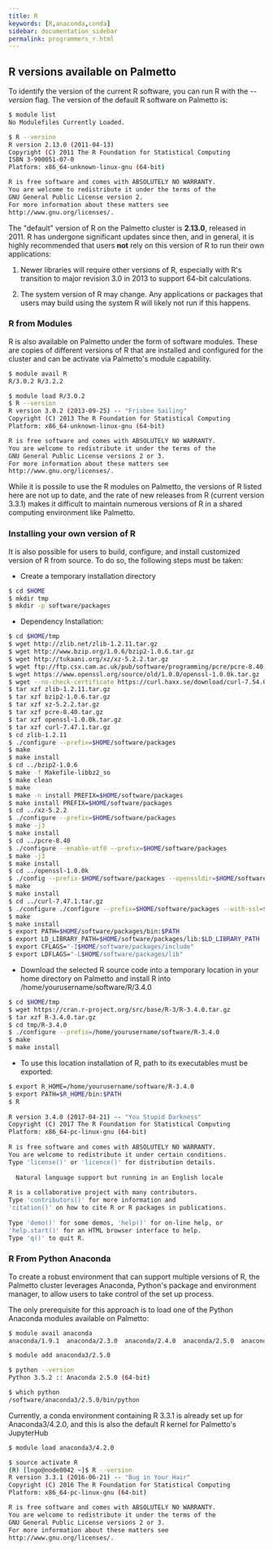 ```yaml
---
title: R
keywords: [R,anaconda,conda]
sidebar: documentation_sidebar
permalink: programmers_r.html
---
```


## R versions available on Palmetto

To identify the version of the current R software, you can run R with the *--version*
flag. The version of the default R software on Palmetto is:

```bash
$ module list
No Modulefiles Currently Loaded.

$ R --version
R version 2.13.0 (2011-04-13)
Copyright (C) 2011 The R Foundation for Statistical Computing
ISBN 3-900051-07-0
Platform: x86_64-unknown-linux-gnu (64-bit)

R is free software and comes with ABSOLUTELY NO WARRANTY.
You are welcome to redistribute it under the terms of the
GNU General Public License version 2.
For more information about these matters see
http://www.gnu.org/licenses/.
```

The "default" version of R on the Palmetto cluster
is **2.13.0**, released in 2011. R has undergone 
significant updates since then, and in general,
it is highly recommended that users **not** rely 
on this version of R to run their own applications:

1. Newer libraries will require other versions
of R, especially with R's transition to major 
revision 3.0 in 2013 to support 64-bit calculations.

2. The system version of R may change.
Any applications or packages that users
may build using the system R
will likely not run if this happens.

### R from Modules

R is also available on Palmetto under the form of 
software modules. These are copies of different versions
of R that are installed and configured for the cluster and
can be activate via Palmetto's module capability. 

```bash
$ module avail R
R/3.0.2 R/3.2.2

$ module load R/3.0.2
$ R --version
R version 3.0.2 (2013-09-25) -- "Frisbee Sailing"
Copyright (C) 2013 The R Foundation for Statistical Computing
Platform: x86_64-unknown-linux-gnu (64-bit)

R is free software and comes with ABSOLUTELY NO WARRANTY.
You are welcome to redistribute it under the terms of the
GNU General Public License versions 2 or 3.
For more information about these matters see
http://www.gnu.org/licenses/.
```

While it is possile to use the R modules on Palmetto, 
the versions of R listed here are not up to date, and the rate of
new releases from R (current version 3.3.1) makes it 
difficult to maintain numerous versions
of R in a shared computing environment like Palmetto.

### Installing your own version of R

It is also possible for users to build, configure, and install
customized version of R from source. To do so, the following
steps must be taken:

- Create a temporary installation directory
```bash
$ cd $HOME
$ mkdir tmp
$ mkdir -p software/packages
```

- Dependency Installation: 

```bash
$ cd $HOME/tmp
$ wget http://zlib.net/zlib-1.2.11.tar.gz
$ wget http://www.bzip.org/1.0.6/bzip2-1.0.6.tar.gz
$ wget http://tukaani.org/xz/xz-5.2.2.tar.gz
$ wget ftp://ftp.csx.cam.ac.uk/pub/software/programming/pcre/pcre-8.40.tar.gz
$ wget https://www.openssl.org/source/old/1.0.0/openssl-1.0.0k.tar.gz
$ wget --no-check-certificate https://curl.haxx.se/download/curl-7.54.0.tar.gz
$ tar xzf zlib-1.2.11.tar.gz
$ tar xzf bzip2-1.0.6.tar.gz
$ tar xzf xz-5.2.2.tar.gz
$ tar xzf pcre-8.40.tar.gz
$ tar xzf openssl-1.0.0k.tar.gz
$ tar xzf curl-7.47.1.tar.gz
$ cd zlib-1.2.11
$ ./configure --prefix=$HOME/software/packages
$ make
$ make install
$ cd ../bzip2-1.0.6
$ make -f Makefile-libbz2_so
$ make clean
$ make
$ make -n install PREFIX=$HOME/software/packages
$ make install PREFIX=$HOME/software/packages
$ cd ../xz-5.2.2
$ ./configure --prefix=$HOME/software/packages
$ make -j3
$ make install
$ cd ../pcre-8.40
$ ./configure --enable-utf8 --prefix=$HOME/software/packages
$ make -j3
$ make install
$ cd ../openssl-1.0.0k
$ ./config --prefix-$HOME/software/packages --openssldir=$HOME/software/openssl shared
$ make
$ make install
$ cd ../curl-7.47.1.tar.gz
$ ./configure ./configure --prefix=$HOME/software/packages --with-ssl=$HOME/software/openssl
$ make
$ make install
$ export PATH=$HOME/software/packages/bin:$PATH
$ export LD_LIBRARY_PATH=$HOME/software/packages/lib:$LD_LIBRARY_PATH 
$ export CFLAGS="-I$HOME/software/packages/include" 
$ export LDFLAGS="-L$HOME/software/packages/lib"
```

- Download the selected R source code into a temporary location in your home directory 
on Palmetto and install R into /home/yourusername/software/R/3.4.0

```bash
$ cd $HOME/tmp
$ wget https://cran.r-project.org/src/base/R-3/R-3.4.0.tar.gz
$ tar xzf R-3.4.0.tar.gz
$ cd tmp/R-3.4.0
$ ./configure --prefix=/home/yourusername/software/R-3.4.0
$ make
$ make install
```

- To use this location installation of R, path to its 
executables must be exported:

```bash
$ export R_HOME=/home/yourusername/software/R-3.4.0
$ export PATH=$R_HOME/bin:$PATH
$ R                                                                    
                                                                                                
R version 3.4.0 (2017-04-21) -- "You Stupid Darkness"                                           
Copyright (C) 2017 The R Foundation for Statistical Computing                                   
Platform: x86_64-pc-linux-gnu (64-bit)                                                          
                                                                                                
R is free software and comes with ABSOLUTELY NO WARRANTY.                                       
You are welcome to redistribute it under certain conditions.                                    
Type 'license()' or 'licence()' for distribution details.                                       
                                                                                                
  Natural language support but running in an English locale                                     
                                                                                                
R is a collaborative project with many contributors.                                            
Type 'contributors()' for more information and                                                  
'citation()' on how to cite R or R packages in publications.                                    
                                                                                                
Type 'demo()' for some demos, 'help()' for on-line help, or                                     
'help.start()' for an HTML browser interface to help.                                           
Type 'q()' to quit R.      
```

### R From Python Anaconda

To create a robust environment that can support
multiple versions of R, the Palmetto 
cluster leverages Anaconda, 
Python's package and environment manager, to 
allow users to take control of the set up process. 

The only prerequisite for this approach is to 
load one of the Python Anaconda modules available on
Palmetto:

```bash
$ module avail anaconda
anaconda/1.9.1  anaconda/2.3.0  anaconda/2.4.0  anaconda/2.5.0  anaconda/4.0.0  anaconda3/2.5.0 anaconda3/4.0.0

$ module add anaconda3/2.5.0

$ python --version
Python 3.5.2 :: Anaconda 2.5.0 (64-bit)

$ which python
/software/anaconda3/2.5.0/bin/python
```

Currently, a conda environment containing R 3.3.1
is already set up for Anaconda3/4.2.0, and this is 
also the default R kernel for Palmetto's JupyterHub

```bash
$ module load anaconda3/4.2.0

$ source activate R
(R) [lngo@node0042 ~]$ R --version
R version 3.3.1 (2016-06-21) -- "Bug in Your Hair"
Copyright (C) 2016 The R Foundation for Statistical Computing
Platform: x86_64-pc-linux-gnu (64-bit)

R is free software and comes with ABSOLUTELY NO WARRANTY.
You are welcome to redistribute it under the terms of the
GNU General Public License versions 2 or 3.
For more information about these matters see
http://www.gnu.org/licenses/.
```
